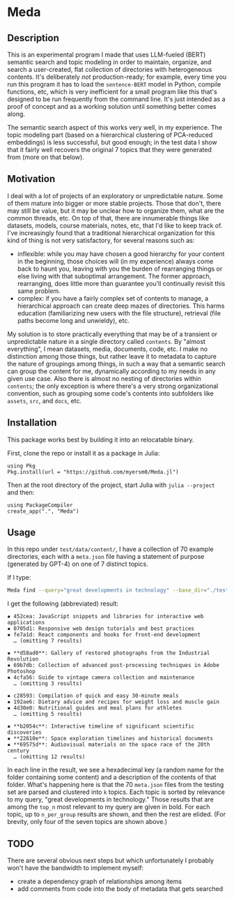 
# Meda

## Description
This is an experimental program I made that uses LLM-fueled (BERT) semantic search and topic modeling in order to maintain, organize, and search a user-created, flat collection of directories with heterogeneous contents. It's deliberately _not_ production-ready; for example, every time you run this program it has to load the `sentence-BERT` model in Python, compile functions, etc, which is very inefficient for a small program like this that's designed to be run frequently from the command line. It's just intended as a proof of concept and as a working solution until something better comes along.

The semantic search aspect of this works very well, in my experience. The topic modeling part (based on a hierarchical clustering of PCA-reduced embeddings) is less successful, but good enough; in the test data I show that it fairly well recovers the original 7 topics that they were generated from (more on that below).

## Motivation
I deal with a lot of projects of an exploratory or unpredictable nature. Some of them mature into bigger or more stable projects. Those that don't, there may still be value, but it may be unclear how to organize them, what are the common threads, etc. On top of that, there are innumerable things like datasets, models, course materials, notes, etc, that I'd like to keep track of. I've increasingly found that a traditional hierarchical organization for this kind of thing is not very satisfactory, for several reasons such as:
- inflexible: while you may have chosen a good hierarchy for your content in the beginning, those choices will (in my experience) always come back to haunt you, leaving with you the burden of rearranging things or else living with that suboptimal arrangement. The former approach, rearranging, does little more than guarantee you'll continually revisit this same problem.
- complex: if you have a fairly complex set of contents to manage, a hierarchical approach can create deep mazes of directories. This harms education (familiarizing new users with the file structure), retrieval (file paths become long and unwieldy), etc.

My solution is to store practically everything that may be of a transient or unpredictable nature in a single directory called `contents`. By "almost everything", I mean datasets, media, documents, code, etc. I make no distinction among those things, but rather leave it to metadata to capture the nature of groupings among things, in such a way that a semantic search can group the content for me, dynamically according to my needs in any given use case. Also there is almost no nesting of directories within `contents`; the only exception is where there's a very strong organizational convention, such as grouping some code's contents into subfolders like `assets`, `src`, and `docs`, etc.


## Installation
This package works best by building it into an relocatable binary.

First, clone the repo or install it as a package in Julia:
```
using Pkg
Pkg.install(url = "https://github.com/myersm0/Meda.jl")
```

Then at the root directory of the project, start Julia with `julia --project` and then:
```
using PackageCompiler
create_app(".", "Meda")
```

## Usage
In this repo under `test/data/content/`, I have a collection of 70 example directories, each with a `meta.json` file having a statement of purpose (generated by GPT-4) on one of 7 distinct topics.

If I type:
```bash
Meda find --query="great developments in technology" --base_dir="./test/data/content/"
```

I get the following (abbreviated) result:
```
▪ 452cea: JavaScript snippets and libraries for interactive web applications
▪ 0705d1: Responsive web design tutorials and best practices
▪ fe7a1d: React components and hooks for front-end development
  … (omitting 7 results)

▪ **d58ad0**: Gallery of restored photographs from the Industrial Revolution
▪ 69b7db: Collection of advanced post-processing techniques in Adobe Photoshop
▪ 4cfa56: Guide to vintage camera collection and maintenance
  … (omitting 3 results)

▪ c28593: Compilation of quick and easy 30-minute meals
▪ 192ae6: Dietary advice and recipes for weight loss and muscle gain
▪ 4d30e0: Nutritional guides and meal plans for athletes
  … (omitting 5 results)

▪ **b2054c**: Interactive timeline of significant scientific discoveries
▪ **22610e**: Space exploration timelines and historical documents
▪ **69575d**: Audiovisual materials on the space race of the 20th century
  … (omitting 12 results)
```

In each line in the result, we see a hexadecimal key (a random name for the folder containing some content) and a description of the contents of that folder. What's happening here is that the 70 `meta.json` files from the testing set are parsed and clustered into `k` topics. Each topic is sorted by relevance to my query, "great developments in technology." Those results that are among the `top_n` most relevant to my query are given in bold. For each topic, up to `n_per_group` results are shown, and then the rest are elided. (For brevity, only four of the seven topics are shown above.)

## TODO
There are several obvious next steps but which unfortunately I probably won't have the bandwidth to implement myself:
- create a dependency graph of relationships among items
- add comments from code into the body of metadata that gets searched
